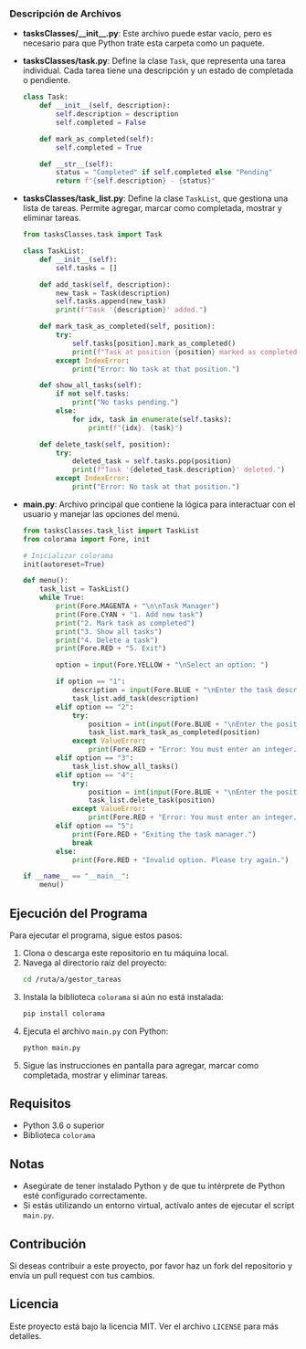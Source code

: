 ### Descripción de Archivos

- **tasksClasses/\_\_init\_\_.py**: Este archivo puede estar vacío, pero es necesario para que Python trate esta carpeta como un paquete.

- **tasksClasses/task.py**: Define la clase `Task`, que representa una tarea individual. Cada tarea tiene una descripción y un estado de completada o pendiente.
    ```python
    class Task:
        def __init__(self, description):
            self.description = description
            self.completed = False

        def mark_as_completed(self):
            self.completed = True

        def __str__(self):
            status = "Completed" if self.completed else "Pending"
            return f"{self.description} - {status}"
    ```

- **tasksClasses/task_list.py**: Define la clase `TaskList`, que gestiona una lista de tareas. Permite agregar, marcar como completada, mostrar y eliminar tareas.
    ```python
    from tasksClasses.task import Task

    class TaskList:
        def __init__(self):
            self.tasks = []

        def add_task(self, description):
            new_task = Task(description)
            self.tasks.append(new_task)
            print(f"Task '{description}' added.")

        def mark_task_as_completed(self, position):
            try:
                self.tasks[position].mark_as_completed()
                print(f"Task at position {position} marked as completed.")
            except IndexError:
                print("Error: No task at that position.")

        def show_all_tasks(self):
            if not self.tasks:
                print("No tasks pending.")
            else:
                for idx, task in enumerate(self.tasks):
                    print(f"{idx}. {task}")

        def delete_task(self, position):
            try:
                deleted_task = self.tasks.pop(position)
                print(f"Task '{deleted_task.description}' deleted.")
            except IndexError:
                print("Error: No task at that position.")
    ```

- **main.py**: Archivo principal que contiene la lógica para interactuar con el usuario y manejar las opciones del menú.
    ```python
    from tasksClasses.task_list import TaskList
    from colorama import Fore, init

    # Inicializar colorama
    init(autoreset=True)

    def menu():
        task_list = TaskList()
        while True:
            print(Fore.MAGENTA + "\n\nTask Manager")
            print(Fore.CYAN + "1. Add new task")
            print("2. Mark task as completed")
            print("3. Show all tasks")
            print("4. Delete a task")
            print(Fore.RED + "5. Exit")

            option = input(Fore.YELLOW + "\nSelect an option: ")

            if option == "1":
                description = input(Fore.BLUE + "\nEnter the task description: ")
                task_list.add_task(description)
            elif option == "2":
                try:
                    position = int(input(Fore.BLUE + "\nEnter the position of the task to mark as completed: "))
                    task_list.mark_task_as_completed(position)
                except ValueError:
                    print(Fore.RED + "Error: You must enter an integer.")
            elif option == "3":
                task_list.show_all_tasks()
            elif option == "4":
                try:
                    position = int(input(Fore.BLUE + "\nEnter the position of the task to delete: "))
                    task_list.delete_task(position)
                except ValueError:
                    print(Fore.RED + "Error: You must enter an integer.")
            elif option == "5":
                print(Fore.RED + "Exiting the task manager.")
                break
            else:
                print(Fore.RED + "Invalid option. Please try again.")

    if __name__ == "__main__":
        menu()
    ```

## Ejecución del Programa

Para ejecutar el programa, sigue estos pasos:

1. Clona o descarga este repositorio en tu máquina local.
2. Navega al directorio raíz del proyecto:
    ```sh
    cd /ruta/a/gestor_tareas
    ```
3. Instala la biblioteca `colorama` si aún no está instalada:
    ```sh
    pip install colorama
    ```
4. Ejecuta el archivo `main.py` con Python:
    ```sh
    python main.py
    ```
5. Sigue las instrucciones en pantalla para agregar, marcar como completada, mostrar y eliminar tareas.

## Requisitos

- Python 3.6 o superior
- Biblioteca `colorama`

## Notas

- Asegúrate de tener instalado Python y de que tu intérprete de Python esté configurado correctamente.
- Si estás utilizando un entorno virtual, actívalo antes de ejecutar el script `main.py`.

## Contribución

Si deseas contribuir a este proyecto, por favor haz un fork del repositorio y envía un pull request con tus cambios.

## Licencia

Este proyecto está bajo la licencia MIT. Ver el archivo `LICENSE` para más detalles.

